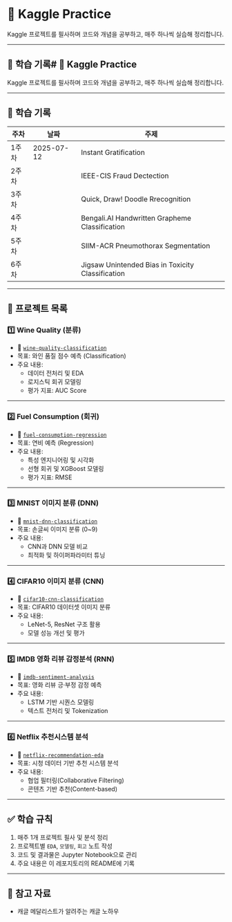 # 📝 Kaggle Practice

Kaggle 프로젝트를 필사하며 코드와 개념을 공부하고, 매주 하나씩 실습해 정리합니다.

---

## 📅 학습 기록# 📝 Kaggle Practice

Kaggle 프로젝트를 필사하며 코드와 개념을 공부하고, 매주 하나씩 실습해 정리합니다.

---

## 📅 학습 기록

| 주차 | 날짜       | 주제                                                        |
|------|------------|--------------------------------------------------------------|
| 1주차| 2025-07-12 | Instant Gratification                                     |
| 2주차|  | IEEE-CIS Fraud Dectection              |
| 3주차|  | Quick, Draw! Doodle Rrecognition           |
| 4주차|  | Bengali.AI Handwritten Grapheme Classification   |
| 5주차|  | SIIM-ACR Pneumothorax Segmentation  |
| 6주차|  | Jigsaw Unintended Bias in Toxicity Classification                           |

---

## 📂 프로젝트 목록

### 1️⃣ Wine Quality (분류)
- 📁 [`wine-quality-classification`](./wine-quality-classification)
- 목표: 와인 품질 점수 예측 (Classification)
- 주요 내용:
  - 데이터 전처리 및 EDA
  - 로지스틱 회귀 모델링
  - 평가 지표: AUC Score

---

### 2️⃣ Fuel Consumption (회귀)
- 📁 [`fuel-consumption-regression`](./fuel-consumption-regression)
- 목표: 연비 예측 (Regression)
- 주요 내용:
  - 특성 엔지니어링 및 시각화
  - 선형 회귀 및 XGBoost 모델링
  - 평가 지표: RMSE

---

### 3️⃣ MNIST 이미지 분류 (DNN)
- 📁 [`mnist-dnn-classification`](./mnist-dnn-classification)
- 목표: 손글씨 이미지 분류 (0~9)
- 주요 내용:
  - CNN과 DNN 모델 비교
  - 최적화 및 하이퍼파라미터 튜닝

---

### 4️⃣ CIFAR10 이미지 분류 (CNN)
- 📁 [`cifar10-cnn-classification`](./cifar10-cnn-classification)
- 목표: CIFAR10 데이터셋 이미지 분류
- 주요 내용:
  - LeNet-5, ResNet 구조 활용
  - 모델 성능 개선 및 평가

---

### 5️⃣ IMDB 영화 리뷰 감정분석 (RNN)
- 📁 [`imdb-sentiment-analysis`](./imdb-sentiment-analysis)
- 목표: 영화 리뷰 긍·부정 감정 예측
- 주요 내용:
  - LSTM 기반 시퀀스 모델링
  - 텍스트 전처리 및 Tokenization

---

### 6️⃣ Netflix 추천시스템 분석
- 📁 [`netflix-recommendation-eda`](./netflix-recommendation-eda)
- 목표: 시청 데이터 기반 추천 시스템 분석
- 주요 내용:
  - 협업 필터링(Collaborative Filtering)
  - 콘텐츠 기반 추천(Content-based)

---

## ✅ 학습 규칙

1. 매주 1개 프로젝트 필사 및 분석 정리
2. 프로젝트별 `EDA`, `모델링`, `회고` 노트 작성
3. 코드 및 결과물은 Jupyter Notebook으로 관리
4. 주요 내용은 이 레포지토리의 README에 기록

---

## 📖 참고 자료 
- 캐글 메달리스트가 알려주는 캐글 노하우
